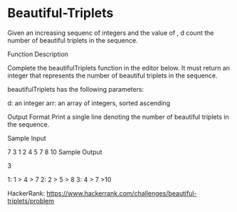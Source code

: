 # Beautiful-Triplets
Given an increasing sequenc of integers and the value of , d count the number of beautiful triplets in the sequence.

Function Description

Complete the beautifulTriplets function in the editor below. It must return an integer that represents the number of beautiful triplets in the sequence.

beautifulTriplets has the following parameters:

d: an integer
arr: an array of integers, sorted ascending

Output Format
Print a single line denoting the number of beautiful triplets in the sequence.

Sample Input

7 3
1 2 4 5 7 8 10
Sample Output

3

1: 1 > 4 > 7
2: 2 > 5 > 8
3: 4 > 7 >10

HackerRank: https://www.hackerrank.com/challenges/beautiful-triplets/problem
